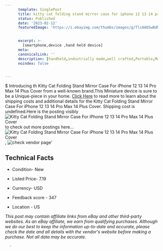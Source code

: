 ```yaml
---
      template: SinglePost
      title: kitty cat folding stand mirror case for iphone 12 13 14 pro max 14 plus cover
      status: Published
      date: '2023-02-12'
      featuredImage: 'https://i.ebayimg.com/thumbs/images/g/TlcAAOSwBdNjj4CJ/s-l225.jpg'
       

      excerpt: >-
        [smartphone,device ,hand held device]
      meta:
      canonicalLink: ''
      description: [handheld,industrially made,well crafted,Portable,Mobile,Compact,Convenient,Lightweight,Maneuverable,Man-portable,Miniature,Carriable,Hand-held,Light,Holdable,Transportable,Mobile device,Pocket-sized,On-the-go,Wireless,Cordless,Compact size,Convenient size, smartphone,device ,hand held device]
      noindex: false
      

---
```

$
      Introducing th Kitty Cat Folding Stand Mirror Case For iPhone 12 13 14 Pro Max 14 Plus Cover from a well-known brand.This Miniature device  is sure to be a Unique-piece in your home. [Click Here](https://www.ebay.com/itm/134372171928?hash=item1f4934a098%3Ag%3ATlcAAOSwBdNjj4CJ&mkevt=1&mkcid=1&mkrid=711-53200-19255-0&campid=%253CePNCampaignId%253E&customid=%253CreferenceId%253E&toolid=10049) to read more to learn about the shipping costs and additional details for the Kitty Cat Folding Stand Mirror Case For iPhone 12 13 14 Pro Max 14 Plus Cover. Shipping cost is undefined.Here is the posting visibly ![Kitty Cat Folding Stand Mirror Case For iPhone 12 13 14 Pro Max 14 Plus Cover](https://i.ebayimg.com/thumbs/images/g/TlcAAOSwBdNjj4CJ/s-l225.jpg) to check out more postings here... ![Kitty Cat Folding Stand Mirror Case For iPhone 12 13 14 Pro Max 14 Plus Cover](https://i.ebayimg.com/images/g/TlcAAOSwBdNjj4CJ/s-l960.jpg), ![check vendor page](https://origin-galleryplus.ebayimg.com/ws/web/134372171928_2_0_1/225x225.jpg,https://origin-galleryplus.ebayimg.com/ws/web/134372171928_3_0_1/225x225.jpg,https://origin-galleryplus.ebayimg.com/ws/web/134372171928_4_0_1/225x225.jpg,https://origin-galleryplus.ebayimg.com/ws/web/134372171928_5_0_1/225x225.jpg,https://origin-galleryplus.ebayimg.com/ws/web/134372171928_6_0_1/225x225.jpg,https://origin-galleryplus.ebayimg.com/ws/web/134372171928_7_0_1/225x225.jpg,https://origin-galleryplus.ebayimg.com/ws/web/134372171928_8_0_1/225x225.jpg,https://origin-galleryplus.ebayimg.com/ws/web/134372171928_9_0_1/225x225.jpg,https://origin-galleryplus.ebayimg.com/ws/web/134372171928_10_0_1/225x225.jpg,https://origin-galleryplus.ebayimg.com/ws/web/134372171928_11_0_1/225x225.jpg,https://origin-galleryplus.ebayimg.com/ws/web/134372171928_12_0_1/225x225.jpg)'

      

 ## Technical Facts 



     
      

 - Condition- New 


      

 - Listed Price- 7.19 


      

 - Currency- USD 


      

 - Feedback score - 347 


      

 - Location - US 


      
      

 *_This post may contain affiliate links from eBay and other third-party websites. As an eBay affiliate, we earn from qualifying purchases. Although we do our best to keep the information up-to-date and accurate, please check the date and all details with the vendor's website before making a purchase. Not all data may be accurate._*




      -
